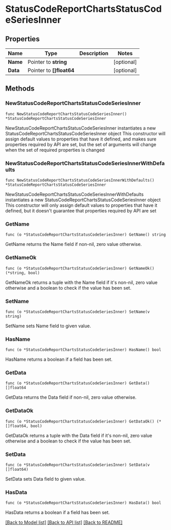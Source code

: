 # StatusCodeReportChartsStatusCodeSeriesInner

## Properties

Name | Type | Description | Notes
------------ | ------------- | ------------- | -------------
**Name** | Pointer to **string** |  | [optional] 
**Data** | Pointer to **[]float64** |  | [optional] 

## Methods

### NewStatusCodeReportChartsStatusCodeSeriesInner

`func NewStatusCodeReportChartsStatusCodeSeriesInner() *StatusCodeReportChartsStatusCodeSeriesInner`

NewStatusCodeReportChartsStatusCodeSeriesInner instantiates a new StatusCodeReportChartsStatusCodeSeriesInner object
This constructor will assign default values to properties that have it defined,
and makes sure properties required by API are set, but the set of arguments
will change when the set of required properties is changed

### NewStatusCodeReportChartsStatusCodeSeriesInnerWithDefaults

`func NewStatusCodeReportChartsStatusCodeSeriesInnerWithDefaults() *StatusCodeReportChartsStatusCodeSeriesInner`

NewStatusCodeReportChartsStatusCodeSeriesInnerWithDefaults instantiates a new StatusCodeReportChartsStatusCodeSeriesInner object
This constructor will only assign default values to properties that have it defined,
but it doesn't guarantee that properties required by API are set

### GetName

`func (o *StatusCodeReportChartsStatusCodeSeriesInner) GetName() string`

GetName returns the Name field if non-nil, zero value otherwise.

### GetNameOk

`func (o *StatusCodeReportChartsStatusCodeSeriesInner) GetNameOk() (*string, bool)`

GetNameOk returns a tuple with the Name field if it's non-nil, zero value otherwise
and a boolean to check if the value has been set.

### SetName

`func (o *StatusCodeReportChartsStatusCodeSeriesInner) SetName(v string)`

SetName sets Name field to given value.

### HasName

`func (o *StatusCodeReportChartsStatusCodeSeriesInner) HasName() bool`

HasName returns a boolean if a field has been set.

### GetData

`func (o *StatusCodeReportChartsStatusCodeSeriesInner) GetData() []float64`

GetData returns the Data field if non-nil, zero value otherwise.

### GetDataOk

`func (o *StatusCodeReportChartsStatusCodeSeriesInner) GetDataOk() (*[]float64, bool)`

GetDataOk returns a tuple with the Data field if it's non-nil, zero value otherwise
and a boolean to check if the value has been set.

### SetData

`func (o *StatusCodeReportChartsStatusCodeSeriesInner) SetData(v []float64)`

SetData sets Data field to given value.

### HasData

`func (o *StatusCodeReportChartsStatusCodeSeriesInner) HasData() bool`

HasData returns a boolean if a field has been set.


[[Back to Model list]](HOW-TO.md#documentation-for-models) [[Back to API list]](HOW-TO.md#documentation-for-api-endpoints) [[Back to README]](HOW-TO.md)


